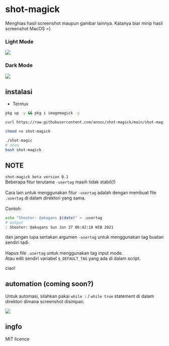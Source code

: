 # shot-magick
Menghias hasil screenshot maupun gambar lainnya.
Katanya biar mirip hasil screenshot MacOS =)
### Light Mode
<img src="https://github.com/annzc/shot-magick/raw/main/img/light-mode.png" />

### Dark Mode
<img src="https://github.com/annzc/shot-magick/raw/main/img/dark-mode.png" />

## instalasi
* Termux
```bash
pkg up -y && pkg i imagemagick -y
```
```bash
curl https://raw.githubusercontent.com/annzc/shot-magick/main/shot-magick > shot-magick
```
```bash
chmod +x shot-magick
```
```bash
./shot-magic
# atau
bash shot-magick
```

## NOTE
`shot-magick beta version 0.1`<br>
Beberapa fitur terutama `-usertag` masih tidak stabil(!)<br><br>
Cara lain untuk menggunakan fitur `-usertag` adalah dengan membuat file `.usertag` di dalam direktori yang sama.<br><br>
Contoh:<br>
```sh
echo "Shooter: @akugans $(date)" > .usertag
# output
: Shooter: @akugans Sun Jun 27 06:42:19 WIB 2021
```
dan jangan lupa sertakan argumen `-usertag` untuk menggunakan tag buatan sendiri tadi.<br><br>
Hapus file `.usertag` untuk menggunakan tag input mode.<br>
Atau edit sendiri variabel `$_DEFAULT_TAG` yang ada di dalam script.

ciao!

## automation (coming soon?)
Untuk automasi, silahkan pakai `while :` / `while true` statement di dalam direktori dimana screenshot disimpan.

<img src="https://raw.githubusercontent.com/annzc/shot-magick/main/img/automasi.png" />

## ingfo
MIT licence
